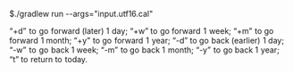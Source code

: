 $./gradlew run --args="input.utf16.cal"


“+d”    to   go forward  (later) 1  day;
“+w”  to  go  forward    1   week;
“+m” to  go forward  1  month;
“+y”  to  go    forward   1 year;
“-d”  to go  back  (earlier)  1  day;
“-w”    to   go back  1 week;
“-m”  to  go  back  1    month;
“-y”   to go  back 1  year;
“t”  to  return  to    today.
